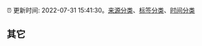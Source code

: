 :alarm_clock: 更新时间: 2022-07-31 15:41:30。[来源分类](../README.md)、[标签分类](../TAGS.md)、[时间分类](../TIMELINE.md)

## 其它



